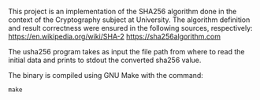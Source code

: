 This project is an implementation of the SHA256 algorithm
done in the context of the Cryptography subject at University.
The algorithm definition and result correctness were ensured
in the following sources, respectively:
https://en.wikipedia.org/wiki/SHA-2
https://sha256algorithm.com

The usha256 program takes as input the file path from where to
read the initial data and prints to stdout the converted
sha256 value.

The binary is compiled using GNU Make with the command:
```
make
```

